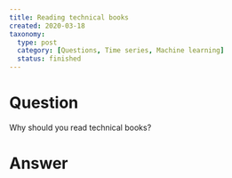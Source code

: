 ```yaml
---
title: Reading technical books
created: 2020-03-18
taxonomy:
  type: post
  category: [Questions, Time series, Machine learning]
  status: finished
---
```


# Question
Why should you read technical books?

# Answer
